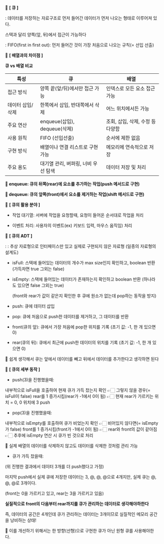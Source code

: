 📌 **[ 큐 ]**

: 데이터를 저장하는 자료구조로 먼저 들어간 데이터가 먼저 나오는 형태로 이루어져 있다.

스택과 달리 양쪽(앞, 뒤)에서 접근이 가능하다

: FIFO(first in first out): 먼저 들어간 것이 가장 처음으로 나오는 규칙(= 선입 선출)

📌 **[ 배열과의 차이점 ]**

**큐 vs 배열 비교**

| 특성             | 큐                                  | 배열                             |
| ---------------- | ----------------------------------- | -------------------------------- |
| 접근 방식        | 양쪽 끝(앞/뒤)에서만 접근 가능      | 인덱스로 모든 요소 접근 가능     |
| 데이터 삽입/삭제 | 한쪽에서 삽입, 반대쪽에서 삭제      | 어느 위치에서든 가능             |
| 주요 연산        | enqueue(삽입), dequeue(삭제)        | 조회, 삽입, 삭제, 수정 등 다양함 |
| 사용 원칙        | FIFO (선입선출)                     | 순서에 제한 없음                 |
| 구현 방식        | 배열이나 연결 리스트로 구현 가능    | 메모리에 연속적으로 저장         |
| 주요 용도        | 대기열 관리, 버퍼링, 너비 우선 탐색 | 데이터 저장 및 처리              |

**💬 enqueue: 큐의 뒤쪽(rear)에 요소를 추가하는 작업(push 메서드로 구현)**

**💬 dequeue: 큐의 앞쪽(front)에서 요소를 제거하는 작업(shift 메서드로 구현)**

📌 **[ 큐의 활용 분야 ]**

- 작업 대기열: 서버에 작업을 요청할때, 요청이 들어온 순서대로 작업을 처리

- 이벤트 처리: 사용자의 이벤트(ex) 키보드 입력, 마우스 움직임) 처리

📌 **[ 큐의 ADT ]**

: : 추상 자료형으로 인터페이스만 있고 실제로 구현되지 않은 자료형 (일종의 자료형의 설계도)

- isFull: 스택에 들어있는 데이터의 개수가 max size인지 확인하고, boolean 반환 (가득차면 true 그외는 false)

- isEmpty: 스택에 들어있는 데이터가 존재하는지 확인하고 boolean 반환 (하나라도 있으면 false 그외는 true)

  (front와 rear가 값이 같은지 확인한 후 큐에 원소가 없는데 pop하는 동작을 방지)

- push: 큐에 데이터 삽입

- pop: 큐에 처음으로 push한 데이터를 제거하고, 그 데이터를 반환

- front(큐의 앞): 큐에서 가장 처음에 pop한 위치를 기록 (초기 값: -1, 한 개 있으면 0)

- rear(큐의 뒤): 큐에서 최근에 push한 데이터의 위치를 기록 (초기 값: -1, 한 개 있으면 0)

💬 쉽게 생각해서 큐는 앞에서 데이터를 빼고 뒤에서 데이터를 추가한다고 생각하면 된다

📌 **[ 큐의 세부 동작 ]**

- push(3)을 진행했을때:

내부적으로 isFull을 호출하여 현재 큐가 가득 찼는지 확인 👉🏻 그렇지 않을 경우(= isFull이 false) rear를 1 증가시킴(rear가 -1에서 0이 됨) 👉🏻 현재 rear가 가르키는 위치 = 0, 0 위치에 3 push

- pop(3)을 진행했을때:

내부적으로 isEmpty를 호출하여 큐가 비었는지 확인 👉🏻 비어있지 않다면(= isEmpty가 false) front를 1 증가시킴(front가 -1에서 0이 됨) 👉🏻 rear와 front의 값이 같아짐 👉🏻 추후에 isEmpty 연산 시 큐가 빈 것으로 처리

💬 실제 배열의 데이터를 삭제하지 않고도 데이터를 삭제한 것처럼 관리 가능

- 큐가 가득 찼을때:

(위 진행한 결과에서 데이터 3개를 더 push했다고 가정)

마지막 push에서 실제 큐에 저장한 데이터는 3, @, @, @으로 4개지만, 실제 큐는 @, @, @로 3개이다.

(front는 0을 가르키고 있고, rear는 3을 가르키고 있음)

**실질적으로 front의 다음부터 rear까지를 큐가 관리하는 데이터로 생각해야하한다**

즉, 데이터의 공간은 4개인데 큐가 관리하는 데이터는 3개이므로 실질적인 메모리 공간을 낭비하는 상태!

💬 이를 개선하기 위해서는 한 방향(선형)으로 구현한 큐가 아닌 원형 큐를 사용해야한다.
